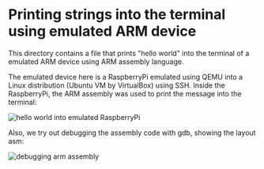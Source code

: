 # Printing strings into the terminal using emulated ARM device

This directory contains a file that prints "hello world" into the terminal of a emulated ARM device using ARM assembly language. 

The emulated device here is a RaspberryPi emulated using QEMU into a Linux distribution (Ubuntu VM by VirtualBox) using SSH. Inside the RaspberryPi, the ARM assembly was used to print the message into the terminal: 

![hello world into emulated RaspberryPi]("rasp_py.png")

Also, we try out debugging the assembly code with gdb, showing the layout asm: 

![debugging arm assembly]("gdb_arm.png")
